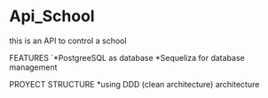 # Api_School
this is an API to control a school

FEATURES
`*PostgreeSQL as database
 *Sequeliza for database management
 
PROYECT STRUCTURE
  *using DDD (clean architecture) architecture
